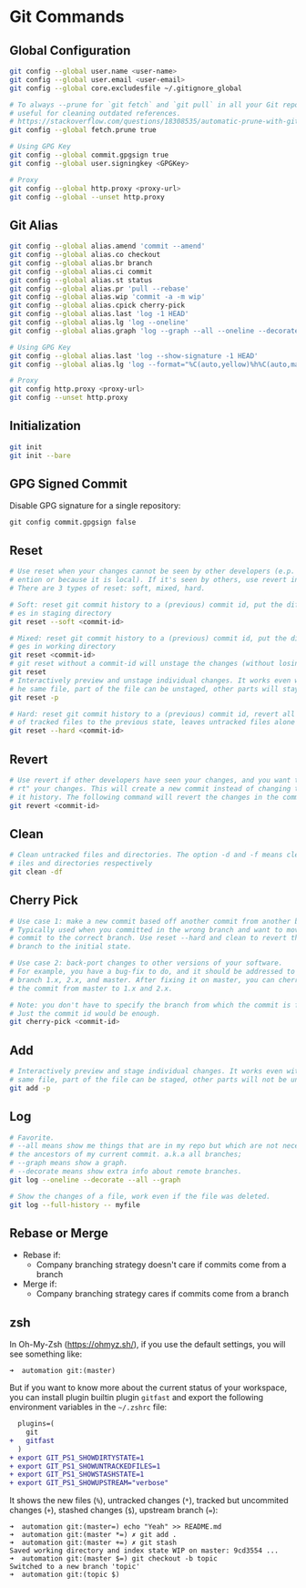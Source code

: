# Git Commands

## Global Configuration

```sh
git config --global user.name <user-name>
git config --global user.email <user-email>
git config --global core.excludesfile ~/.gitignore_global

# To always --prune for `git fetch` and `git pull` in all your Git repositories,
# useful for cleaning outdated references.
# https://stackoverflow.com/questions/18308535/automatic-prune-with-git-fetch-or-pull
git config --global fetch.prune true

# Using GPG Key
git config --global commit.gpgsign true
git config --global user.signingkey <GPGKey>

# Proxy
git config --global http.proxy <proxy-url>
git config --global --unset http.proxy
```

## Git Alias

```sh
git config --global alias.amend 'commit --amend'
git config --global alias.co checkout
git config --global alias.br branch
git config --global alias.ci commit
git config --global alias.st status
git config --global alias.pr 'pull --rebase'
git config --global alias.wip 'commit -a -m wip'
git config --global alias.cpick cherry-pick
git config --global alias.last 'log -1 HEAD'
git config --global alias.lg 'log --oneline'
git config --global alias.graph 'log --graph --all --oneline --decorate'

# Using GPG Key
git config --global alias.last 'log --show-signature -1 HEAD'
git config --global alias.lg 'log --format="%C(auto,yellow)%h%C(auto,magenta)% G? %C(auto,reset)%s%C(auto,red bold)% gD% D"'

# Proxy
git config http.proxy <proxy-url>
git config --unset http.proxy
```

## Initialization

```sh
git init
git init --bare
```

## GPG Signed Commit

Disable GPG signature for a single repository:

    git config commit.gpgsign false

## Reset

```sh
# Use reset when your changes cannot be seen by other developers (e.p. by conv-
# ention or because it is local). If it's seen by others, use revert instead.
# There are 3 types of reset: soft, mixed, hard.

# Soft: reset git commit history to a (previous) commit id, put the diff chang-
# es in staging directory
git reset --soft <commit-id>

# Mixed: reset git commit history to a (previous) commit id, put the diff chan-
# ges in working directory
git reset <commit-id>
# git reset without a commit-id will unstage the changes (without losing them)
git reset
# Interactively preview and unstage individual changes. It works even within t-
# he same file, part of the file can be unstaged, other parts will stay staged.
git reset -p

# Hard: reset git commit history to a (previous) commit id, revert all changes
# of tracked files to the previous state, leaves untracked files alone
git reset --hard <commit-id>

```

## Revert

```sh
# Use revert if other developers have seen your changes, and you want to "reve-
# rt" your changes. This will create a new commit instead of changing the comm-
# it history. The following command will revert the changes in the commit.
git revert <commit-id>
```

## Clean

```sh
# Clean untracked files and directories. The option -d and -f means cleaning f-
# iles and directories respectively
git clean -df

```

## Cherry Pick

```sh
# Use case 1: make a new commit based off another commit from another branch. 
# Typically used when you committed in the wrong branch and want to move the 
# commit to the correct branch. Use reset --hard and clean to revert the wrong 
# branch to the initial state.

# Use case 2: back-port changes to other versions of your software. 
# For example, you have a bug-fix to do, and it should be addressed to 
# branch 1.x, 2.x, and master. After fixing it on master, you can cherry-pick 
# the commit from master to 1.x and 2.x.

# Note: you don't have to specify the branch from which the commit is from.
# Just the commit id would be enough.
git cherry-pick <commit-id>

```

## Add

```sh
# Interactively preview and stage individual changes. It works even within the 
# same file, part of the file can be staged, other parts will not be unstaged.
git add -p
```

## Log

```sh
# Favorite. 
# --all means show me things that are in my repo but which are not necessarily 
# the ancestors of my current commit. a.k.a all branches; 
# --graph means show a graph.
# --decorate means show extra info about remote branches.
git log --oneline --decorate --all --graph

# Show the changes of a file, work even if the file was deleted.
git log --full-history -- myfile
```

## Rebase or Merge
- Rebase if:
    - Company branching strategy doesn't care if commits come from a branch
- Merge if:
    - Company branching strategy cares if commits come from a branch

## zsh

In Oh-My-Zsh (https://ohmyz.sh/), if you use the default settings, you will see something like:

```
➜  automation git:(master)
```

But if you want to know more about the current status of your workspace, you can install plugin
builtin plugin `gitfast` and export the following environment variables in the `~/.zshrc` file:

```diff
  plugins=(
    git
+   gitfast
  )
+ export GIT_PS1_SHOWDIRTYSTATE=1
+ export GIT_PS1_SHOWUNTRACKEDFILES=1
+ export GIT_PS1_SHOWSTASHSTATE=1
+ export GIT_PS1_SHOWUPSTREAM="verbose"
```

It shows the new files (`%`), untracked changes (`*`), tracked but uncommited changes (`+`), stashed changes (`$`), upstream branch (`=`):

```
➜  automation git:(master=) echo "Yeah" >> README.md
➜  automation git:(master *=) ✗ git add .
➜  automation git:(master +=) ✗ git stash
Saved working directory and index state WIP on master: 9cd3554 ...
➜  automation git:(master $=) git checkout -b topic
Switched to a new branch 'topic'
➜  automation git:(topic $)
```

